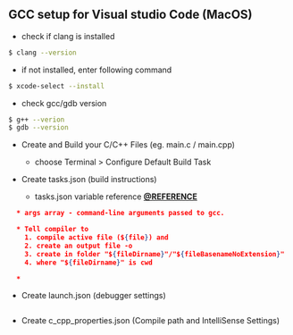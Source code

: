 ## GCC setup for Visual studio Code (MacOS)

* check if clang is installed
```bash
$ clang --version
```

* if not installed, enter following command
```bash
$ xcode-select --install
```

* check gcc/gdb version
```bash
$ g++ --verion
$ gdb --version
```

* Create and Build your C/C++ Files (eg. main.c / main.cpp)
  * choose Terminal > Configure Default Build Task

* Create tasks.json (build instructions)
  * tasks.json variable reference
  **[@REFERENCE](https://code.visualstudio.com/docs/editor/variables-reference)**
```json
  * args array - command-line arguments passed to gcc.

  * Tell compiler to 
    1. compile active file (${file}) and 
    2. create an output file -o 
    3. create in folder "${fileDirname}"/"${fileBasenameNoExtension}"
    4. where "${fileDirname}" is cwd

  *
```

* Create launch.json (debugger settings)
```json

```

* Create c_cpp_properties.json (Compile path and IntelliSense Settings)
```json

```



